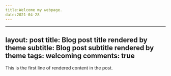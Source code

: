 ```yaml
---
title:Welcome my webpage.
date:2021-04-28
---
```

---
layout: post
title: Blog post title rendered by theme
subtitle: Blog post subtitle rendered by theme
tags: welcoming
comments: true
---

This is the first line of rendered content in the post.
